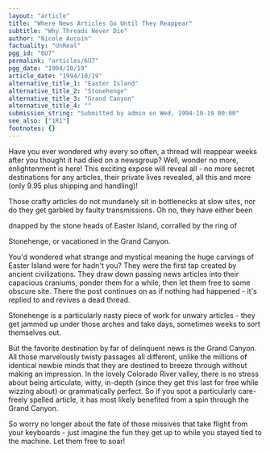 ```yaml
---
layout: "article"
title: "Where News Articles Go Until They Reappear"
subtitle: "Why Threads Never Die"
author: "Nicole Aucoin"
factuality: "UnReal"
pgg_id: "6U7"
permalink: "articles/6U7"
pgg_date: "1994/10/19"
article_date: "1994/10/19"
alternative_title_1: "Easter Island"
alternative_title_2: "Stonehenge"
alternative_title_3: "Grand Canyon"
alternative_title_4: ""
submission_string: "Submitted by admin on Wed, 1994-10-19 00:00"
see_also: ["1R1"]
footnotes: {}
---
```

<div>
<p>Have you ever wondered why every so often, a thread will reappear weeks after you thought it had died on a newsgroup? Well, wonder no more, enlightenment is here! This exciting expose will reveal all - no more secret destinations for any articles, their private lives revealed, all this and more (only 9.95 plus shipping and handling)!</p>
<p>Those crafty articles do not mundanely sit in bottlenecks at slow sites, nor do they get garbled by faulty transmissions. Oh no, they have either been</p>
<p>dnapped by the stone heads of Easter Island, corralled by the ring of</p>
<p>Stonehenge, or vacationed in the Grand Canyon.</p>
<p>You'd wondered what strange and mystical meaning the huge carvings of Easter Island were for hadn't you? They were the first tap created by ancient civilizations. They draw down passing news articles into their capacious craniums, ponder them for a while, then let them free to some obscure site. There the post continues on as if nothing had happened - it's replied to and revives a dead thread.</p>
<p>Stonehenge is a particularly nasty piece of work for unwary articles - they get jammed up under those arches and take days, sometimes weeks to sort themselves out.</p>
<p>But the favorite destination by far of delinquent news is the Grand Canyon. All those marvelously twisty passages all different, unlike the millions of identical newbie minds that they are destined to breeze through without making an impression. In the lovely Colorado River valley, there is no stress about being articulate, witty, in-depth (since they get this last for free while wizzing about) or grammatically perfect. So if you spot a particularly care-freely spelled article, it has most likely benefited from a spin through the Grand Canyon.</p>
<p>So worry no longer about the fate of those missives that take flight from your keyboards - just imagine the fun they get up to while you stayed tied to the machine. Let them free to soar!</p>
</div>
